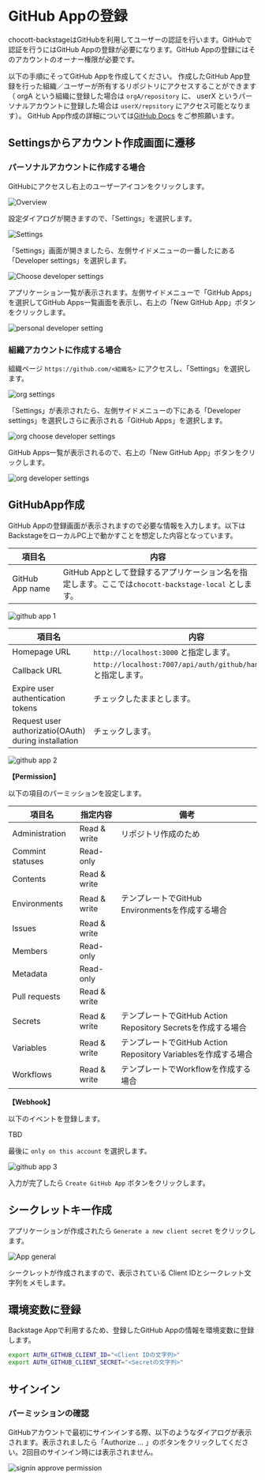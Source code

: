 # GitHub Appの登録

chocott-backstageはGitHubを利用してユーザーの認証を行います。GitHubで認証を行うにはGitHub Appの登録が必要になります。GitHub Appの登録にはそのアカウントのオーナー権限が必要です。

以下の手順にそってGitHub Appを作成してください。
作成したGitHub App登録を行った組織／ユーザーが所有するリポジトリにアクセスすることができます（ orgA という組織に登録した場合は `orgA/repository` に、 userX というパーソナルアカウントに登録した場合は `userX/repsitory` にアクセス可能となります）。
GitHub App作成の詳細については[GitHub Docs](https://docs.github.com/ja/apps/creating-github-apps/registering-a-github-app/registering-a-github-app) をご参照願います。

## Settingsからアカウント作成画面に遷移

### パーソナルアカウントに作成する場合

GitHubにアクセスし右上のユーザーアイコンをクリックします。

![Overview](./personal-overview.png)

設定ダイアログが開きますので、「Settings」を選択します。

![Settings](./personal-settings.png)

「Settings」画面が開きましたら、左側サイドメニューの一番したにある「Developer settings」を選択します。

![Choose developer settings](./personal-choose-developer-setting.png)

アプリケーション一覧が表示されます。左側サイドメニューで「GitHub Apps」を選択してGitHub Apps一覧画面を表示し、右上の「New GitHub App」ボタンをクリックします。

![personal developer setting](./personal-develper-settings.png)

### 組織アカウントに作成する場合

組織ページ `https://github.com/<組織名>` にアクセスし、「Settings」を選択します。

![org settings](./org-settings.png)

「Settings」が表示されたら、左側サイドメニューの下にある「Developer settings」を選択しさらに表示される「GitHub Apps」を選択します。

![org choose developer settings](./org-choose-developer-settings.png)


GitHub Apps一覧が表示されるので、右上の「New GitHub App」ボタンをクリックします。

![org developer settings](./org-developer-settings.png)

## GitHubApp作成

GitHub Appの登録画面が表示されますので必要な情報を入力します。以下はBackstageをローカルPC上で動かすことを想定した内容となっています。

| 項目名 | 内容 |
|-------|------|
|GitHub App name|GitHub Appとして登録するアプリケーション名を指定します。ここでは`chocott-backstage-local` とします。 |

![github app 1](./github-app-1.png)

| 項目名 | 内容 |
|-------|------|
|Homepage URL| `http://localhost:3000` と指定します。 |
|Callback URL| `http://localhost:7007/api/auth/github/handler/frame` と指定します。|
|Expire user authentication tokens|チェックしたままとします。|
|Request user authorizatio(OAuth) during installation| チェックします。 |

![github app 2](./github-app-2.png)

**【Permission】**

以下の項目のパーミッションを設定します。

| 項目名 | 指定内容 | 備考 |
|-------|---------|-----|
| Administration | Read & write | リポジトリ作成のため |
| Commint statuses | Read-only | |
| Contents | Read & write | |
| Environments | Read & write | テンプレートでGitHub Environmentsを作成する場合 |
| Issues | Read & write | |
| Members |Read-only | |
| Metadata |Read-only | |
| Pull requests | Read & write | |
| Secrets | Read & write | テンプレートでGitHub Action Repository Secretsを作成する場合 |
| Variables | Read & write | テンプレートでGitHub Action Repository Variablesを作成する場合 |
| Workflows | Read & write | テンプレートでWorkflowを作成する場合 |


**【Webhook】**

以下のイベントを登録します。

TBD

最後に `only on this account` を選択します。

![github app 3](./github-app-3.png)

入力が完了したら `Create GitHub App` ボタンをクリックします。

## シークレットキー作成

アプリケーションが作成されたら `Generate a new client secret` をクリックします。

![App general](./github-app-general.png)

シークレットが作成されますので、表示されている Client IDとシークレット文字列をメモします。


## 環境変数に登録

Backstage Appで利用するため、登録したGitHub Appの情報を環境変数に登録します。

```bash
export AUTH_GITHUB_CLIENT_ID="<Client IDの文字列>"
export AUTH_GITHUB_CLIENT_SECRET="<Secretの文字列>"

```

## サインイン

### パーミッションの確認

GitHubアカウントで最初にサインインする際、以下のようなダイアログが表示されます。表示されましたら「Authorize ... 」のボタンをクリックしてください。2回目のサインイン時には表示されません。

![signin approve permission](./signin-approve-permission.png)